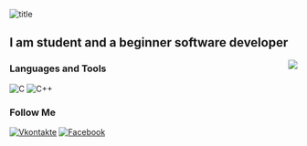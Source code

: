 ![title](https://user-images.githubusercontent.com/78896451/111446734-c4c55480-871d-11eb-928e-84fd68e5ab9b.png)

## I am student and a beginner software developer

<img align='right' src="https://github-readme-stats.vercel.app/api?username=konsilerinos&show_icons=true&theme=tokyonight">

### Languages and Tools

![C](https://img.shields.io/badge/-C-0B2639?style=for-the-badge&logo=C&logoColor=2795E2)
![C++](https://img.shields.io/badge/-C++-0B2639?style=for-the-badge&logo=C%2b%2b&logoColor=2795E2)

### Follow Me

[![Vkontakte](https://img.shields.io/badge/-Vkontakte-0B2639?style=for-the-badge&logo=Vk&logoColor=2795E2)](https://vk.com/konsilerin)
[![Facebook](https://img.shields.io/badge/-Facebook-0B2639?style=for-the-badge&logo=Facebook&logoColor=2795E2)](https://www.facebook.com/profile.php?id=100015246523050)
